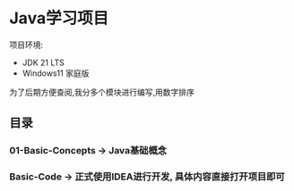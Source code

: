 # Java学习项目

项目环境:
* JDK 21 LTS
* Windows11 家庭版

为了后期方便查阅,我分多个模块进行编写,用数字排序

## 目录

### 01-Basic-Concepts -> Java基础概念

### Basic-Code -> 正式使用IDEA进行开发, 具体内容直接打开项目即可